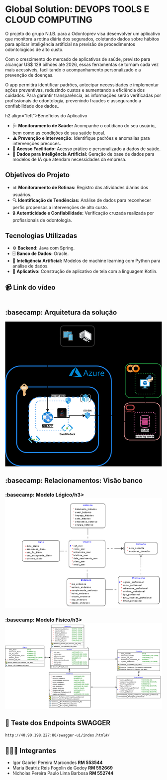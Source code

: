 
<h1 align="left"> Global Solution: DEVOPS TOOLS E CLOUD COMPUTING</h1>
<p align="left">O projeto do grupo N.I.B. para a Odontoprev visa desenvolver um aplicativo que monitora a rotina diária dos segurados, 
  coletando dados sobre hábitos para aplicar inteligência artificial na previsão de procedimentos odontológicos de alto custo.

Com o crescimento do mercado de aplicativos de saúde, previsto para alcançar US$ 129 bilhões até 2026, essas ferramentas se tornam cada vez mais acessíveis, 
facilitando o acompanhamento personalizado e a prevenção de doenças.

O app permitirá identificar padrões, antecipar necessidades e implementar ações preventivas, reduzindo custos e aumentando a eficiência dos cuidados. Para garantir transparência, as informações serão verificadas por profissionais de odontologia,
prevenindo fraudes e assegurando a confiabilidade dos dados..</p>

h2 align="left">Benefícios do Aplicativo</h2>
<ul>
  <li>🩺 <strong>Monitoramento de Saúde:</strong> Acompanhe o cotidiano do seu usuário, bem como as condições de sua saúde bucal.</li>
  <li>⚠️ <strong>Prevenção e Intervenção:</strong> Identifique padrões e anomalias para intervenções precoces.</li>
  <li>📱 <strong>Acesso Facilitado:</strong> Acesso prático e personalizado a dados de saúde.</li>
  <li>🤖 <strong>Dados para Inteligência Artificial:</strong> Geração de base de dados para modelos de IA que atendam necessidades da empresa.</li>
</ul>

<h2 align="left">Objetivos do Projeto</h2>
<ul>
  <li>📊 <strong>Monitoramento de Rotinas:</strong> Registro das atividades diárias dos usuários. </li>
  <li>🔍 <strong>Identificação de Tendências:</strong> Análise de dados para reconhecer perfis propensos a intervenções de alto custo. </li>
  <li>🔒 <strong>Autenticidade e Confiabilidade:</strong> Verificação cruzada realizada por profissionais de odontologia. </li>
</ul>

<h2 align="left">Tecnologias Utilizadas</h2>
<ul>
  <li>⚙️ <strong>Backend:</strong> Java com Spring. </li>
  <li>🗄️ <strong>Banco de Dados:</strong> Oracle. </li>
  <li>🧠 <strong>Inteligência Artificial:</strong> Modelos de machine learning com Python para análise de dados. </li>
  <li> 📱 <strong>Aplicativo:</strong> Construção de aplicativo de tela com a linguagem Kotlin. </li>
  
</ul>

<h2 align="left"> 📹 Link do vídeo</h2>

```bash

```

<h2 align="left"> :basecamp: Arquitetura da solução</h2>

<img src="Imagens/2TDSPR-Sprint01-BIN.drawio.png ">

<h2 align="left"> :basecamp: Relacionamentos: Visão banco</h2>

<h3 align="left"> :basecamp: Modelo Lógico/h3>

  <img src="Imagens/2TDSPR_NIB_Logico.png ">

<h3 align="left"> :basecamp: Modelo Físico/h3>

  <img src="Imagens/2TDSPR_NIB_Fisico.png ">

<h2 align="left"> 🎰 Teste dos Endpoints SWAGGER </h2>

```bash
http://40.90.198.227:80/swagger-ui/index.html#/
```

<h2 align="left"> 🧑‍🤝‍🧑 Integrantes</h2>
<ul>
  <li> Igor Gabriel Pereira Marcondes <strong>RM 553544 </strong></li>
  <li> Maria Beatriz Reis Fogolin de Godoy <strong>RM 552669 </strong></li>
  <li> Nicholas Pereira Paulo Lima Barbosa <strong>RM 552744 </strong></li
</ul>
